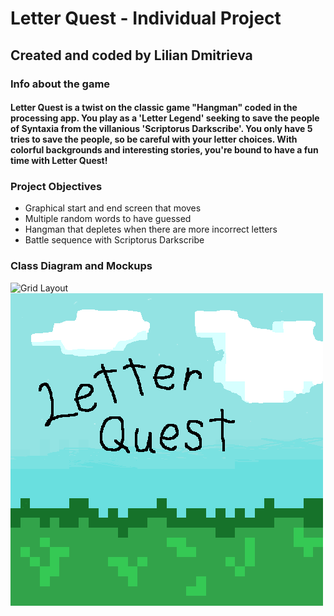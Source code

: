 # Letter Quest - Individual Project
## Created and coded by Lilian Dmitrieva
### Info about the game
#### Letter Quest is a twist on the classic game "Hangman" coded in the processing app. You play as a 'Letter Legend' seeking to save the people of Syntaxia from the villanious 'Scriptorus Darkscribe'. You only have 5 tries to save the people, so be careful with your letter choices. With colorful backgrounds and interesting stories, you're bound to have a fun time with Letter Quest!
### Project Objectives
* Graphical start and end screen that moves
* Multiple random words to have guessed
* Hangman that depletes when there are more incorrect letters
* Battle sequence with Scriptorus Darkscribe
### Class Diagram and Mockups
![Grid Layout]()
 <img src="https://github.com/LilianDm/IndividualProject/blob/main/images/hang-Start.gif?raw=true" alt="Start Screen" width="500" height="500">
